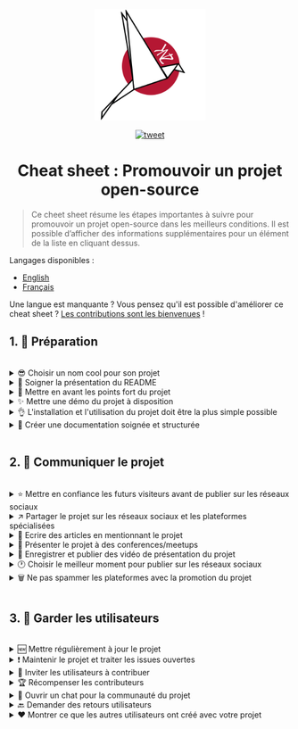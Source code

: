 <p align="center">
    <img alt="oss image" src="./imgs/zoss-logo.svg" height="200px" width="200px">
</p>

<p align="center">
  <a href="https://twitter.com/intent/tweet?text=How%20to%20promote%20your%20open-source%20projects%20@ZenikaOSS&url=https://github.com/zenika-open-source/open-source-promotion-cheat-sheet&hashtags=OpenSource,CheatSheet">
    <img alt="tweet" src="https://img.shields.io/twitter/url/https/twitter?label=Share%20on%20twitter&style=social" target="_blank" />
  </a>
</p>

<h1 align="center">Cheat sheet : Promouvoir un projet open-source</h1>

> Ce cheet sheet résume les étapes importantes à suivre pour promouvoir un projet open-source dans les meilleurs conditions. Il est possible d’afficher des informations supplémentaires pour un élément de la liste en cliquant dessus.

Langages disponibles :

- [English](./README.md)
- [Français](./README-fr.md)

Une langue est manquante ? Vous pensez qu'il est possible d'améliorer ce cheat sheet ? [Les contributions sont les bienvenues](./CONTRIBUTING.md) !

## 1. 🎢 Préparation

<br />

<details>
<summary>😎 Choisir un nom cool pour son projet</summary>
<p>

> Choisissez un nom que vos visiteurs pourront facilement retenir.

</p>
</details>

<details>
<summary>💅 Soigner la présentation du README</summary>
<p>

> Le README est la première choses que les visiteurs verront sur la page de votre projet. Travaillez la présentation pour qu'elle soit simple, jolie et agréable à lire. [Vous trouverez des exemples de README soignés ici.](https://github.com/matiassingers/awesome-readme)

</p>
</details>

<details>
<summary>💪 Mettre en avant les points fort du projet</summary>
<p>

> Identifiez les points forts de votre projet et mettez les en avant de manière à ce que ce soit la première chose que voient vos visiteurs.

</p>
</details>

<details>
<summary>✨ Mettre une démo du projet à disposition</summary>
<p>

> Vos visiteurs voudront comprendre rapidement à quel besoin répond votre projet et comment il fonctionne. Mettre une démo à disposition est un excellente moyen de satisfaire vos visiteurs. Le format de la démo peut être :
>
> - un GIF animé
> - un lien vers un démo en ligne

</p>
</details>

<details>
<summary>👌 L'installation et l'utilisation du projet doit être la plus simple possible</summary>
<p>

> Vous risquez de perdre des visiteurs si le projet n'est pas simple à installer/utiliser.

</p>
</details>

<details>
<summary>📘 Créer une documentation soignée et structurée</summary>
<p>

> Créer un bonne documentation est probablement l'étape la plus importante. Si votre documentation n'est pas longue, vous pouvez l'inclure directement dans votre README. Si celle-ci est volumineuse, le mieux sera de l'héberger sur un site différent. Certains projets open-source comme [vuepress](https://v1.vuepress.vuejs.org) permettent de créer rapidement une jolie documentation.

 </p>
</details>

<br />

## 2. 📢 Communiquer le projet

<br />

<details>
<summary>⭐ Mettre en confiance les futurs visiteurs avant de publier sur les réseaux sociaux</summary>
<p>

> La plupart des visiteurs regarderont le nombre de stars du projet avant de l'utiliser. Plus votre projet possède un nombre important stars, plus son indice de fiabilité sera élevé. N'hésitez pas à demander à vos proches, collègues et amis de vous aider à améliorer la crédibilité de votre projet en ajoutant une star.

</p>
</details>

<details>
<summary>↗️ Partager le projet sur les réseaux sociaux et les plateformes spécialisées</summary>
<p>

> Voici quelques plateformes sur lesquelles vous pourriez partager votre travail  :
>
> - [Twitter](https://twitter.com)
> - [Linkedin](https://www.linkedin.com/)
> - [Facebook](https://www.facebook.com/)
> - [Reddit](https://www.reddit.com/)
> - [Dev.to](https://dev.to/)
> - [Lobsters](https://lobste.rs/)
> - [Hacker News](https://news.ycombinator.com/)
> - [Product Hunt](https://www.producthunt.com/)
> - [Beta page](https://betapage.co/)
> - [Human Coders](https://news.humancoders.com/)

</p>
</details>

<details>
<summary>📃 Ecrire des articles en mentionnant le projet</summary>
<p>

> Écrivez des articles et citez votre projet. Le sujet de l'article peut être lié à la stack technique que vous avez utilisée, les problèmes que vous avez rencontré, etc. Postez sur les plateformes de publication :
>
> - [medium](https://medium.com/)
> - [dev.to](https://dev.to/)

</p>
</details>

<details>
<summary>🎤 Présenter le projet à des conferences/meetups</summary>
<p>

> La présentation de votre projet à des conférences et meetups est un excellent moyen d'améliorer sa visibilité.

</p>
</details>

<details>
<summary>🎥 Enregistrer et publier des vidéo de présentation du projet</summary>
<p>

> Enregistrez une vidéo n'est un exercice facile, cependant c'est l'un des moyens les plus efficaces pour rendre votre projet populaire.

</p>
</details>

<details>
<summary>🕐 Choisir le meilleur moment pour publier sur les réseaux sociaux</summary>
<p>

> Habituellement, le meilleur moment pour lancer une communication est en milieu de semaine. Ne faites pas de communication pendant les périodes de vacances ou le week-end.

</p>
</details>

<details>
<summary>🗑 Ne pas spammer les plateformes avec la promotion du projet</summary>
<p>

> Ne publiez pas deux fois sur la même plateforme. Votre communication pourra être considérée comme du spam et causer de la mauvaise publicité pour votre projet.

</p>
</details>

<br />

## 3. 🤝 Garder les utilisateurs

<br />

<details>
<summary>🆕 Mettre régulièrement à jour le projet</summary>
<p>

> Maintenez et améliorez votre projet en publiant de nouvelles versions. N'oubliez pas de générer les changelogs associés.

</p>
</details>

<details>
<summary>❗ Maintenir le projet et traiter les issues ouvertes</summary>
<p>

> Ne laissez pas les issues sans réponses. Soyez courtois et sympathique avec les personnes qui ont pris le temps d'ouvrir des issues. 😉

</p>
</details>

<details>
<summary>🙏 Inviter les utilisateurs à contribuer</summary>
<p>

> Un projet en bonne santé est un projet qui possède une communauté et des contributeurs. Montrez à vos utilisateurs que leur aide est la bienvenue en taggant certaines issues avec les labels `contribution welcome` ou `good first issue`. [Vous trouverez plus d'information sur les labels en cliquant ici.](https://help.github.com/en/articles/about-labels).

</p>
</details>

<details>
<summary>🏆 Récompenser les contributeurs</summary>
<p>

> Certains projets open-source comme [gatsby](https://github.com/gatsbyjs/gatsby) récompensent leurs contributeurs avec des goodies. Si vous n'en n'avez pas les moyens, faites une publication (sur twitter ou d'autres plateformes) qui mentionne la contribution et son auteur afin de le remercier (ex: [Post sur twitter](https://twitter.com/FranckAbgrall/status/1139470547492978688)). Vous pouvez aussi ouvrir une section `Contributors` sur votre README afin d'afficher publiquement votre gratitude envers vos contributeurs (ex: [Section contributeurs de vuepress](https://github.com/vuejs/vuepress#code-contributors)).

</p>
</details>

<details>
<summary>💬 Ouvrir un chat pour la communauté du projet</summary>
<p>

> Les issues Github ne sont pas toujours la meilleure manière de communiquer avec vos utilisateurs. Si nécessaire, vous pouvez ouvrir un chat pour discuter avec eux :
>
> - [Discord](https://discordapp.com)
> - [Slack](https://slack.com)
> - [Gitter](https://gitter.im/)

</p>
</details>

<details>
<summary>🔙 Demander des retours utilisateurs</summary>
<p>

> Les retours des utilisateurs sont un excellent moyen d'améliorer votre projet. Vos utilisateurs ont probablement un tas d'idées qui pourraient rendre votre projet meilleur.
</p>

<br />
</details>

<details>
<summary>❤️ Montrer ce que les autres utilisateurs ont créé avec votre projet</summary>
<p>

> Les visiteurs accorderont plus facilement leur confiance si ils voient des cas concrets d'utilisation (ex: [vuepress gallery](https://vuepress.gallery/)).

</p>
</details>
